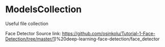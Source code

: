 # ModelsCollection
Useful file collection

Face Detector
Source link:
https://github.com/osinkolu/Tutorial-1-Face-Detection/tree/master/1)%20deep-learning-face-detection/face_detector

